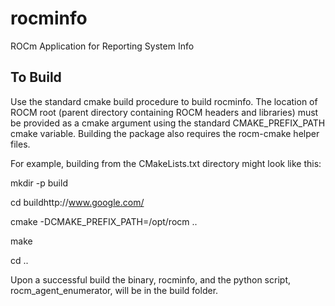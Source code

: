 # rocminfo
ROCm Application for Reporting System Info

## To Build
Use the standard cmake build procedure to build rocminfo. The location of ROCM
root (parent directory containing ROCM headers and libraries) must be provided
as a cmake argument using the standard CMAKE_PREFIX_PATH cmake variable. Building
the package also requires the rocm-cmake helper files.

For example, building from the CMakeLists.txt directory
might look like this:

mkdir -p build

cd buildhttp://www.google.com/

cmake -DCMAKE_PREFIX_PATH=/opt/rocm ..

make

cd ..


Upon a successful build the binary, rocminfo, and the python script, rocm_agent_enumerator, will be in the build folder.

